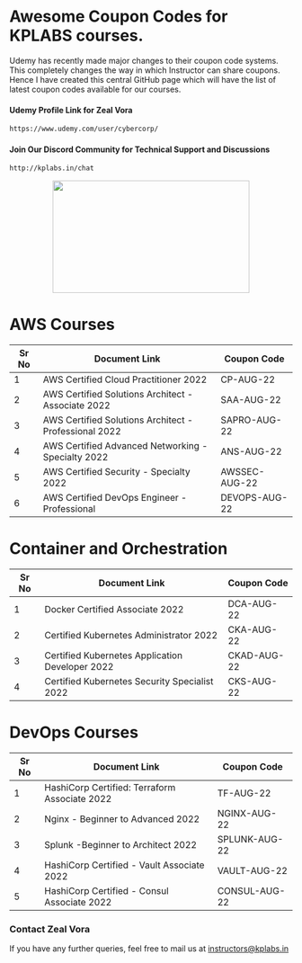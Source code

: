 # Awesome Coupon Codes for KPLABS courses.

Udemy has recently made major changes to their coupon code systems. This completely changes the way in which Instructor can share coupons. Hence I have created this central GitHub page which will have the list of latest coupon codes available for our courses.

#### Udemy Profile Link for Zeal Vora

```sh
https://www.udemy.com/user/cybercorp/
```
#### Join Our Discord Community for Technical Support and Discussions

```sh
http://kplabs.in/chat
```
<p align="center">
  <img width="350" height="200" src="https://i.ibb.co/b3jFkkk/discord-terraform.png">
</p>

# AWS Courses 

| Sr No | Document Link | Coupon Code |
| ------ | ------ | ------ |
| 1 |AWS Certified Cloud Practitioner 2022 | CP-AUG-22 | 
| 2 |AWS Certified Solutions Architect - Associate  2022| SAA-AUG-22 |
| 3 |AWS Certified Solutions Architect - Professional 2022 | SAPRO-AUG-22 |
| 4 |AWS Certified Advanced Networking - Specialty 2022 | ANS-AUG-22 |
| 5 |AWS Certified Security - Specialty 2022 | AWSSEC-AUG-22 |
| 6 |AWS Certified DevOps Engineer - Professional | DEVOPS-AUG-22 |

# Container and Orchestration

| Sr No | Document Link | Coupon Code |
| ------ | ------ | ------ |
| 1 | Docker Certified Associate 2022 | DCA-AUG-22 | 
| 2 | Certified Kubernetes Administrator 2022 | CKA-AUG-22 | 
| 3 | Certified Kubernetes Application Developer 2022 | CKAD-AUG-22 | 
| 4 | Certified Kubernetes Security Specialist 2022 | CKS-AUG-22 | 

# DevOps Courses

| Sr No | Document Link | Coupon Code |
| ------ | ------ | ------ |
| 1 | HashiCorp Certified: Terraform Associate 2022 | TF-AUG-22 | 
| 2 | Nginx - Beginner to Advanced 2022 | NGINX-AUG-22 | 
| 3 | Splunk  -Beginner to Architect 2022 | SPLUNK-AUG-22 | 
| 4 | HashiCorp Certified - Vault Associate 2022 | VAULT-AUG-22 | 
| 5 | HashiCorp Certified - Consul Associate 2022 | CONSUL-AUG-22	 | 




### Contact Zeal Vora
If you have any further queries, feel free to mail us at instructors@kplabs.in
